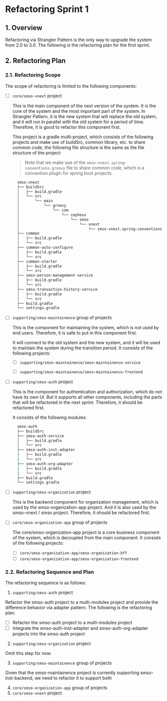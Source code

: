 # Refactoring Sprint 1

## 1. Overview

Refactoring via Strangler Pattern is the only way to upgrade the system from 2.0 to 3.0. The following is the refactoring plan for the first sprint.

## 2. Refactoring Plan

### 2.1. Refactoring Scope

The scope of refactoring is limited to the following components:

- [ ] `core/smso-vnext` project

  This is the main component of the next version of the system. It is the core of the system and the most important part of the system. In Strangler Pattern, it is the new system that will replace the old system, and it will run in parallel with the old system for a period of time. Therefore, it is good to refactor this component first.

  This project is a gradle multi-project, which consists of the following projects and make use of buildSrc, common library, etc. to share common code, the following file structure is the same as the file structure of the project:

  > Note that we make use of the `smso-vnext.spring-conventions.groovy` file to share common code, which is a convention plugin for spring boot projects.

  ```bash
    smso-vnext
    ├── buildSrc
    │   ├── build.gradle
    │   └── src
    │       └── main
    │           └── groovy
    │               └── com
    │                   └── cepheus
    │                       └── smso
    │                           └── vnext
    │                               └── smso-vnext.spring-conventions.groovy
    ├── common
    │   ├── build.gradle
    │   └── src
    ├── common-auto-configure
    │   ├── build.gradle
    │   └── src
    ├── common-starter
    │   ├── build.gradle
    │   └── src
    ├── smso-person-management-service
    │   ├── build.gradle
    │   └── src
    ├── smso-transaction-history-service
    │   ├── build.gradle
    │   └── src
    ├── build.gradle
    └── settings.gradle
  ```

- [ ] `supporting/smso-maintainence` group of projects

  This is the component for maintaining the system, which is not used by end users. Therefore, it is safe to put in this component first.

  It will connect to the old system and the new system, and it will be used to maintain the system during the transition period. It consists of the following projects:

  - [ ] `supporting/smso-maintainence/smso-maintainence-service`

  - [ ] `supporting/smso-maintainence/smso-maintainence-frontend`

- [ ] `supporting/smso-auth` project

  This is the component for authentication and authorization, which do not have its own UI. But it supports all other components, including the parts that will be refactored in the next sprint. Therefore, it should be refactored first.

  It consists of the following modules:

  ```bash
    smso-auth
    ├── buildSrc
    ├── smso-auth-service
    │   ├── build.gradle
    │   └── src
    ├── smso-auth-inst-adapter
    |   ├── build.gradle
    |   └── src
    ├── smso-auth-org-adapter
    |   ├── build.gradle
    |   └── src
    ├── build.gradle
    └── settings.gradle
  ```

- [ ] `supporting/smso-organization` project

  This is the backend component for organization management, which is used by the smso-organization-app project. And it is also used by the smso-vnext / smso project. Therefore, it should be refactored first.

- [ ] `core/smso-organization-app` group of projects

  The core/smso-organization-app project is a core business component of the system, which is decoupled from the main component. It consists of the following projects:

  - [ ] `core/smso-organization-app/smso-organization-bff`
  - [ ] `core/smso-organization-app/smso-organization-frontend`

### 2.2. Refactoring Sequence and Plan

The refactoring sequence is as follows:

1. `supporting/smso-auth` project

Refactor the smso-auth project to a multi-modules project and provide the difference behavior via adapter pattern. The following is the refactoring plan:

- [ ] Refactor the smso-auth project to a multi-modules project
- [ ] Integrate the smso-auth-inst-adapter and smso-auth-org-adapter projects into the smso-auth project

2. `supporting/smso-organization` project

Omit this step for now.

3. `supporting/smso-maintainence` group of projects

Given that the smso-maintainence project is currently supporting smso-inst-backend, we need to refactor it to support both 

4. `core/smso-organization-app` group of projects
5. `core/smso-vnext` project
